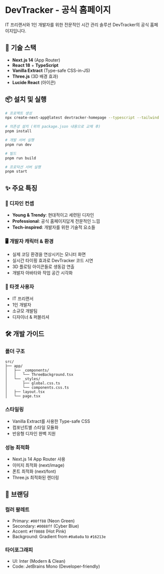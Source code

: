 # DevTracker - 공식 홈페이지

IT 프리랜서와 1인 개발자를 위한 전문적인 시간 관리 솔루션 DevTracker의 공식 홈페이지입니다.

## 🚀 기술 스택

- **Next.js 14** (App Router)
- **React 18** + **TypeScript**
- **Vanilla Extract** (Type-safe CSS-in-JS)
- **Three.js** (3D 배경 효과)
- **Lucide React** (아이콘)

## 📦 설치 및 실행

```bash
# 프로젝트 생성
npx create-next-app@latest devtracker-homepage --typescript --tailwind --eslint --app --src-dir

# 의존성 설치 (위의 package.json 내용으로 교체 후)
pnpm install

# 개발 서버 실행
pnpm run dev

# 빌드
pnpm run build

# 프로덕션 서버 실행
pnpm start
```

## ✨ 주요 특징

### 🎨 디자인 컨셉

- **Young & Trendy**: 현대적이고 세련된 디자인
- **Professional**: 공식 홈페이지답게 전문적인 느낌
- **Tech-inspired**: 개발자를 위한 기술적 요소들

### 🖥️ 개발자 캐릭터 & 환경

- 실제 코딩 환경을 연상시키는 모니터 화면
- 실시간 타이핑 효과로 DevTracker 코드 시연
- 3D 플로팅 아이콘들로 생동감 연출
- 개발자 아바타와 작업 공간 시각화

### 🎯 타겟 사용자

- IT 프리랜서
- 1인 개발자
- 소규모 개발팀
- 디자이너 & 퍼블리셔

## 🛠️ 개발 가이드

### 폴더 구조

```
src/
├── app/
│   ├── _components/
│   │   └── ThreeBackground.tsx
│   └── _styles/
│       ├── global.css.ts
│       └── components.css.ts
│   ├── layout.tsx
│   └── page.tsx
```

### 스타일링

- Vanilla Extract를 사용한 Type-safe CSS
- 컴포넌트별 스타일 모듈화
- 반응형 디자인 완벽 지원

### 성능 최적화

- Next.js 14 App Router 사용
- 이미지 최적화 (next/image)
- 폰트 최적화 (next/font)
- Three.js 최적화된 렌더링

## 🎨 브랜딩

### 컬러 팔레트

- Primary: `#00ff88` (Neon Green)
- Secondary: `#0088ff` (Cyber Blue)
- Accent: `#ff0088` (Hot Pink)
- Background: Gradient from `#0a0a0a` to `#16213e`

### 타이포그래피

- UI: Inter (Modern & Clean)
- Code: JetBrains Mono (Developer-friendly)
